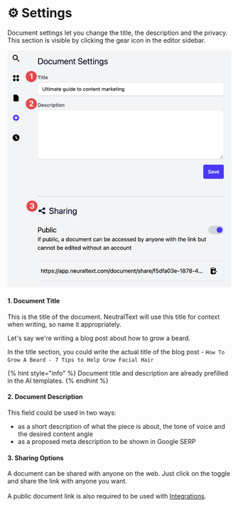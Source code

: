 # ⚙ Settings

Document settings let you change the title, the description and the privacy.\
This section is visible by clicking the gear icon in the editor sidebar.

![](<../../../.gitbook/assets/CleanShot 2022-06-23 at 13.07.01@2x.png>)

#### 1. Document Title

This is the title of the document. NeutralText will use this title for context when writing, so name it appropriately.

Let's say we're writing a blog post about how to grow a beard.

In the title section, you could write the actual title of the blog post - `How To Grow A Beard - 7 Tips to Help Grow Facial Hair`

{% hint style="info" %}
Document title and description are already prefilled in the AI templates.
{% endhint %}

#### 2. Document Description

This field could be used in two ways:

* as a short description of what the piece is about, the tone of voice and the desired content angle
* as a proposed meta description to be shown in Google SERP

#### 3. Sharing Options

A document can be shared with anyone on the web. Just click on the toggle and share the link with anyone you want.\
\
A public document link is also required to be used with [Integrations](../../../integrations.md).
